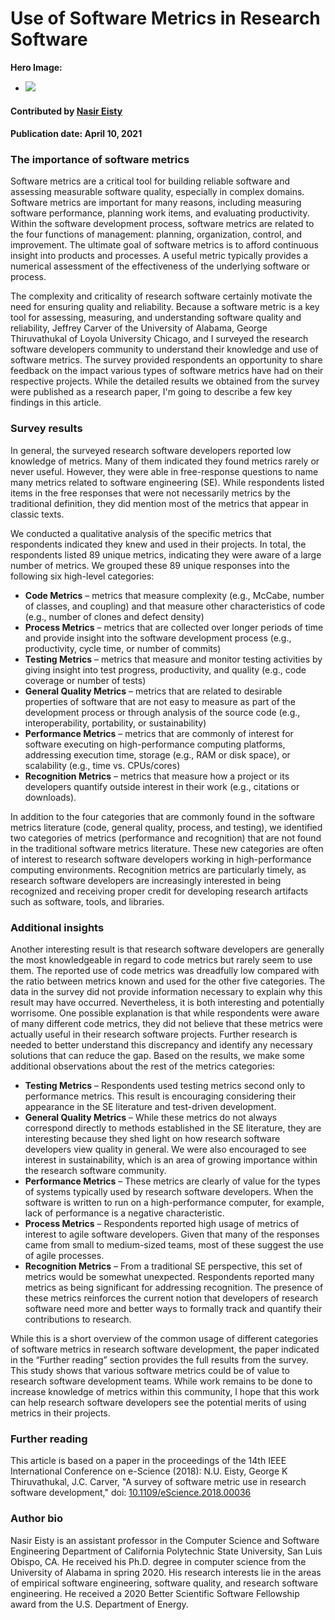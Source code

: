 # Use of Software Metrics in Research Software

**Hero Image:**

- <img src='../../images/Blog_0421_Metrics.jpg'>

#### Contributed by [Nasir Eisty](https://github.com/neisty)

#### Publication date: April 10, 2021

### The importance of software metrics

Software metrics are a critical tool for building reliable software and assessing measurable software quality, especially in complex domains. Software metrics are important for many reasons, including measuring software performance, planning work items, and evaluating productivity. Within the software development process, software metrics are related to the four functions of management: planning, organization, control, and improvement. The ultimate goal of software metrics is to afford continuous insight into products and processes. A useful metric typically provides a numerical assessment of the effectiveness of the underlying software or process. 

The complexity and criticality of research software certainly motivate the need for ensuring quality and reliability. Because a software metric is a key tool for assessing, measuring, and understanding software quality and reliability, Jeffrey Carver of the University of Alabama, George Thiruvathukal of Loyola University Chicago, and I surveyed the research software developers community to understand their knowledge and use of software metrics. The survey provided respondents an opportunity to share feedback on the impact various types of software metrics have had on their respective projects. While the detailed results we obtained from the survey were published as a research paper, I'm going to describe a few key findings in this article.

### Survey results

In general, the surveyed research software developers reported low knowledge of metrics. Many of them indicated they found metrics rarely or never useful. However, they were able in free-response questions to name many metrics related to software engineering (SE). While respondents listed items in the free responses that were not necessarily metrics by the traditional definition, they did mention most of the metrics that appear in classic texts.

We conducted a qualitative analysis of the specific metrics that respondents indicated they knew and used in their projects. In total, the respondents listed 89 unique metrics, indicating they were aware of a large number of metrics. We grouped these 89 unique responses into the following six high-level categories:
* **Code Metrics** –  metrics that measure complexity (e.g., McCabe, number of classes, and coupling) and that measure other characteristics of code (e.g., number of clones and defect density)
* **Process Metrics** – metrics that are collected over longer periods of time and provide insight into the software development process (e.g., productivity, cycle time, or number of commits)
* **Testing Metrics** –  metrics that measure and monitor testing activities by giving insight into test progress, productivity, and quality (e.g., code coverage or number of tests)
* **General Quality Metrics** –  metrics that are related to desirable properties of software that are not easy to measure as part of the development process or through analysis of the source code (e.g., interoperability, portability, or sustainability)
* **Performance Metrics** – metrics that are commonly of interest for software executing on high-performance computing platforms, addressing execution time, storage (e.g., RAM or disk space), or scalability (e.g., time vs. CPUs/cores)
* **Recognition Metrics** –  metrics that measure how a project or its developers quantify outside interest in their work (e.g., citations or downloads). 

In addition to the four categories that are commonly found in the software metrics literature (code, general quality, process, and testing), we identified two categories of metrics (performance and recognition) that are not found in the traditional software metrics literature. These new categories are often of interest to research software developers working in high-performance computing environments. Recognition metrics are particularly timely, as research software developers are increasingly interested in being recognized and receiving proper credit for developing research artifacts such as software, tools, and libraries.

### Additional insights

Another interesting result is that research software developers are generally the most knowledgeable in regard to code metrics but rarely seem to use them. The reported use of code metrics was dreadfully low compared with the ratio between metrics known and used for the other five categories. The data in the survey did not provide information necessary to explain why this result may have occurred. Nevertheless, it is both interesting and potentially worrisome. One possible explanation is that while respondents were aware of many different code metrics, they did not believe that these metrics were actually useful in their research software projects. Further research is needed to better understand this discrepancy and identify any necessary solutions that can reduce the gap. Based on the results, we make some additional observations about the rest of the metrics categories:
* **Testing Metrics** – Respondents used testing metrics second only to performance metrics. This result is encouraging considering their appearance in the SE literature and test-driven development.
* **General Quality Metrics** – While these metrics do not always correspond directly to methods established in the SE literature, they are interesting because they shed light on how research software developers view quality in general. We were also encouraged to see interest in sustainability, which is an area of growing importance within the research software community.
* **Performance Metrics** – These metrics are clearly of value for the types of systems typically used by research software developers. When the software is written to run on a high-performance computer, for example, lack of performance is a negative characteristic.
* **Process Metrics** – Respondents reported high usage of metrics of interest to agile software developers. Given that many of the responses came from small to medium-sized teams, most of these suggest the use of agile processes.
* **Recognition Metrics** – From a traditional SE perspective, this set of metrics would be somewhat unexpected. Respondents reported many metrics as being significant for addressing recognition. The presence of these metrics reinforces the current notion that developers of research software need more and better ways to formally track and quantify their contributions to research.

While this is a short overview of the common usage of different categories of software metrics in research software development, the paper indicated in the “Further reading” section provides the full results from the survey. This study shows that various software metrics could be of value to research software development teams. While work remains to be done to increase knowledge of metrics within this community, I hope that this work can help research software developers see the potential merits of using metrics in their projects.

### Further reading
This article is based on a paper in the proceedings of the 14th IEEE International Conference on e-Science (2018): N.U. Eisty, George K Thiruvathukal, J.C. Carver, "A survey of software metric use in research software development," doi: [10.1109/eScience.2018.00036](https://doi.org/10.1109/eScience.2018.00036)

### Author bio
Nasir Eisty is an assistant professor in the Computer Science and Software Engineering Department of California Polytechnic State University, San Luis Obispo, CA. He received his Ph.D. degree in computer science from the University of Alabama in spring 2020. His research interests lie in the areas of empirical software engineering, software quality, and research software engineering. He received a 2020 Better Scientific Software Fellowship award from the U.S. Department of Energy.

<!---
Publish: yes
Pinned: no
Topics: software engineering, software process improvement
RSS update: 2021-04-10
--->
